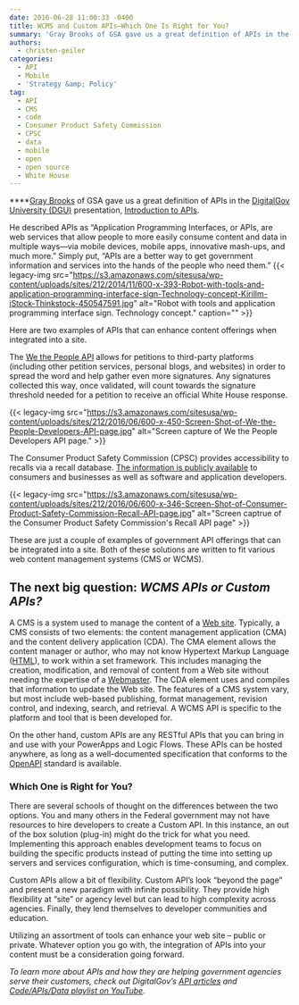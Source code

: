 ```yaml
---
date: 2016-06-28 11:00:33 -0400
title: WCMS and Custom APIs—Which One Is Right for You?
summary: 'Gray Brooks of GSA gave us a great definition of APIs in the DigitalGov University (DGU) presentation, Introduction to APIs. He described APIs as &#8220;Application Programming Interfaces, or APIs, are web services that allow people to more easily consume content and data in multiple ways&mdash;via mobile devices, mobile apps, innovative mash-ups, and much more.&#8221; Simply put,'
authors:
  - christen-geiler
categories:
  - API
  - Mobile
  - 'Strategy &amp; Policy'
tag:
  - API
  - CMS
  - code
  - Consumer Product Safety Commission
  - CPSC
  - data
  - mobile
  - open
  - open source
  - White House
---
```


****[Gray Brooks](https://www.WHATEVER/author/gray-brooks/) of GSA gave us a great definition of APIs in the [DigitalGov University (DGU)](https://www.WHATEVER/digitalgov-university/) presentation, [Introduction to APIs](https://www.WHATEVER/2012/07/26/introduction-to-apis/).

He described APIs as &#8220;Application Programming Interfaces, or APIs, are web services that allow people to more easily consume content and data in multiple ways—via mobile devices, mobile apps, innovative mash-ups, and much more.&#8221; Simply put, &#8220;APIs are a better way to get government information and services into the hands of the people who need them.&#8221; {{< legacy-img src="https://s3.amazonaws.com/sitesusa/wp-content/uploads/sites/212/2014/11/600-x-393-Robot-with-tools-and-application-programming-interface-sign-Technology-concept-Kirillm-iStock-Thinkstock-450547591.jpg" alt="Robot with tools and application programming interface sign. Technology concept." caption="" >}} 

Here are two examples of APIs that can enhance content offerings when integrated into a site.

The [We the People API](https://petitions.whitehouse.gov/developers) allows for petitions to third-party platforms (including other petition services, personal blogs, and websites) in order to spread the word and help gather even more signatures. Any signatures collected this way, once validated, will count towards the signature threshold needed for a petition to receive an official White House response.

{{< legacy-img src="https://s3.amazonaws.com/sitesusa/wp-content/uploads/sites/212/2016/06/600-x-450-Screen-Shot-of-We-the-People-Developers-API-page.jpg" alt="Screen capture of We the People Developers API page." >}}

 

The Consumer Product Safety Commission (CPSC) provides accessibility to recalls via a recall database. [The information is publicly available](https://www.cpsc.gov/en/Recalls/CPSC-Recalls-Application-Program-Interface-API-Information/) to consumers and businesses as well as software and application developers.

{{< legacy-img src="https://s3.amazonaws.com/sitesusa/wp-content/uploads/sites/212/2016/06/600-x-346-Screen-Shot-of-Consumer-Product-Safety-Commission-Recall-API-page.jpg" alt="Screen captrue of the Consumer Product Safety Commission's Recall API page" >}}

These are just a couple of examples of government API offerings that can be integrated into a site. Both of these solutions are written to fit various web content management systems (CMS or WCMS).

## The next big question: _WCMS APIs or Custom APIs?_

A CMS is a system used to manage the content of a [Web site](http://searchsoa.techtarget.com/definition/Web-site). Typically, a CMS consists of two elements: the content management application (CMA) and the content delivery application (CDA). The CMA element allows the content manager or author, who may not know Hypertext Markup Language ([HTML](http://searchsoa.techtarget.com/definition/HTML)), to work within a set framework. This includes managing the creation, modification, and removal of content from a Web site without needing the expertise of a [Webmaster](http://whatis.techtarget.com/definition/Webmaster). The CDA element uses and compiles that information to update the Web site. The features of a CMS system vary, but most include web-based publishing, format management, revision control, and indexing, search, and retrieval. A WCMS API is specific to the platform and tool that is been developed for.

On the other hand, custom APIs are any RESTful APIs that you can bring in and use with your PowerApps and Logic Flows. These APIs can be hosted anywhere, as long as a well-documented specification that conforms to the [OpenAPI](https://github.com/OAI/OpenAPI-Specification/blob/master/versions/2.0.md#securityDefinitionsObject) standard is available.

### Which One is Right for You?

There are several schools of thought on the differences between the two options. You and many others in the Federal government may not have resources to hire developers to create a Custom API. In this instance, an out of the box solution (plug-in) might do the trick for what you need. Implementing this approach enables development teams to focus on building the specific products instead of putting the time into setting up servers and services configuration, which is time-consuming, and complex.

Custom APIs allow a bit of flexibility.  Custom API’s look “beyond the page” and present a new paradigm with infinite possibility.  They provide high flexibility at “site” or agency level but can lead to high complexity across agencies.  Finally, they lend themselves to developer communities and education.

Utilizing an assortment of tools can enhance your web site – public or private. Whatever option you go with, the integration of APIs into your content must be a consideration going forward.

_To learn more about APIs and how they are helping government agencies serve their customers, check out DigitalGov’s [API articles](https://www.WHATEVER/category/code/api/) and [Code/APIs/Data playlist on YouTube](https://www.youtube.com/playlist?list=PLd9b-GuOJ3nFA8rIjFKllLSAJl61IBYKM)._